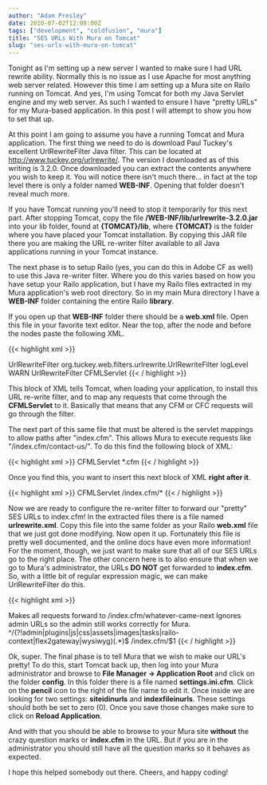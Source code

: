 ```yaml
---
author: "Adam Presley"
date: 2010-07-02T12:08:00Z
tags: ["development", "coldfusion", "mura"]
title: "SES URLs With Mura on Tomcat"
slug: "ses-urls-with-mura-on-tomcat"
---
```


Tonight as I'm setting up a new server I wanted to make sure I had URL
rewrite ability. Normally this is no issue as I use Apache for most
anything web server related. However this time I am setting up a Mura
site on Railo running on Tomcat. And yes, I'm using Tomcat for both my
Java Servlet engine and my web server. As such I wanted to ensure I have
"pretty URLs" for my Mura-based application. In this post I will attempt
to show you how to set that up.

At this point I am going to assume you have a running Tomcat and Mura
application. The first thing we need to do is download Paul Tuckey's
excellent UrlRewriteFilter Java filter. This can be located at
<http://www.tuckey.org/urlrewrite/>. The version I downloaded as of this
writing is 3.2.0. Once downloaded you can extract the contents anywhere
you wish to keep it. You will notice there isn't much there... in fact
at the top level there is only a folder named **WEB-INF**. Opening that
folder doesn't reveal much more.

If you have Tomcat running you'll need to stop it temporarily for this
next part. After stopping Tomcat, copy the file
**/WEB-INF/lib/urlrewrite-3.2.0.jar** into your lib folder, found at
**{TOMCAT}/lib**, where **{TOMCAT}** is the folder where you have placed
your Tomcat installation. By copying this JAR file there you are making
the URL re-writer filter available to all Java applications running in
your Tomcat instance.

The next phase is to setup Railo (yes, you can do this in Adobe CF as
well) to use this Java re-writer filter. Where you do this varies based
on how you have setup your Railo application, but I have my Railo files
extracted in my Mura application's web root directory. So in my main
Mura directory I have a **WEB-INF** folder containing the entire Railo
**library**.

If you open up that **WEB-INF** folder there should be a **web.xml**
file. Open this file in your favorite text editor. Near the top, after
the **<display-name>** node and before the **<servlet>** nodes paste
the following XML.

{{< highlight xml >}}
<!-- URL Rewrite Filter -->
<filter>
	<filter-name>UrlRewriteFilter</filter-name>
	<filter-class>org.tuckey.web.filters.urlrewrite.UrlRewriteFilter</filter-class>
	<init-param>
		<param-name>logLevel</param-name>
		<param-value>WARN</param-value>
	</init-param>
</filter>
<filter-mapping>
	<filter-name>UrlRewriteFilter</filter-name>
	<servlet-name>CFMLServlet</servlet-name>
</filter-mapping>
{{< / highlight >}}

This block of XML tells Tomcat, when loading your application, to
install this URL re-write filter, and to map any requests that come
through the **CFMLServlet** to it. Basically that means that any CFM or
CFC requests will go through the filter.

The next part of this same file that must be altered is the servlet
mappings to allow paths after "index.cfm". This allows Mura to execute
requests like "/index.cfm/contact-us/". To do this find the following
block of XML:

{{< highlight xml >}}
<servlet-mapping>
	<servlet-name>CFMLServlet</servlet-name>
	<url-pattern>*.cfm</url-pattern>
</servlet-mapping>
{{< / highlight >}}

Once you find this, you want to insert this next block of XML **right
after it**.

{{< highlight xml >}}
<servlet-mapping>
	<servlet-name>CFMLServlet</servlet-name>
	<url-pattern>/index.cfm/*</url-pattern>
</servlet-mapping>
{{< / highlight >}}

Now we are ready to configure the re-writer filter to forward our
"pretty" SES URLs to index.cfm! In the extracted files there is a file
named **urlrewrite.xml**. Copy this file into the same folder as your
Railo **web.xml** file that we just got done modifying. Now open it up.
Fortunately this file is pretty well documented, and the online docs
have even more information! For the moment, though, we just want to make
sure that all of our SES URLs go to the right place. The other concern
here is to also ensure that when we go to Mura's administrator, the URLs
**DO NOT** get forwarded to **index.cfm**. So, with a little bit of
regular expression magic, we can make UrlRewriteFilter do this.

{{< highlight xml >}}
<?xml version="1.0" encoding="utf-8"?>
<!DOCTYPE urlrewrite PUBLIC "-//tuckey.org//DTD UrlRewrite 3.2//EN" "http://tuckey.org/res/dtds/urlrewrite3.2.dtd">

<!--
	Configuration file for UrlRewriteFilter
	http://tuckey.org/urlrewrite/
-->
<urlrewrite>
	<rule>
		<note>Makes all requests forward to /index.cfm/whatever-came-next
		Ignores admin URLs so the admin still works correctly for Mura.</note>
		<from>^/(?!admin|plugins|js|css|assets|images|tasks|railo-context|flex2gateway|wysiwyg)(.*)$</from>
		<to>/index.cfm/$1</to>
	</rule>
</urlrewrite>
{{< / highlight >}}

Ok, super. The final phase is to tell Mura that we wish to make our
URL's pretty! To do this, start Tomcat back up, then log into your Mura
administrator and browse to **File Manager -> Application Root** and
click on the folder **config**. In this folder there is a file named
**settings.ini.cfm**. Click on the **pencil** icon to the right of the
file name to edit it. Once inside we are looking for two settings:
**siteidinurls** and **indexfileinurls**. These settings should both be
set to zero (0). Once you save those changes make sure to click on
**Reload Application**.

And with that you should be able to browse to your Mura site **without**
the crazy question marks or **index.cfm** in the URL. But if you are in
the administrator you should still have all the question marks so it
behaves as expected.

I hope this helped somebody out there. Cheers, and happy coding!
